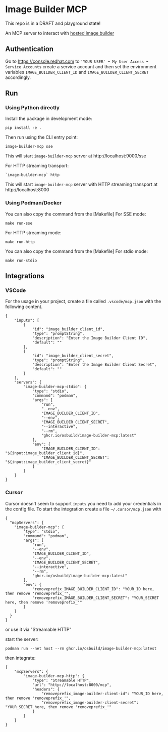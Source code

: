 # Image Builder MCP

This repo is in a DRAFT and playground state!

An MCP server to interact with [hosted image builder](https://osbuild.org/docs/hosted/architecture/)

## Authentication

Go to https://console.redhat.com to `'YOUR USER' ➡ My User Access ➡ Service Accounts` create a service account
and then set the environment variables `IMAGE_BUILDER_CLIENT_ID` and `IMAGE_BUILDER_CLIENT_SECRET` accordingly.

## Run

### Using Python directly
Install the package in development mode:

```
pip install -e .
```

Then run using the CLI entry point:

```
image-builder-mcp sse
```

This will start `image-builder-mcp` server at http://localhost:9000/sse

For HTTP streaming transport:

```
`image-builder-mcp` http
```

This will start `image-builder-mcp` server with HTTP streaming transport at http://localhost:8000

### Using Podman/Docker

You can also copy the command from the [Makefile]
For SSE mode:
```
make run-sse
```

For HTTP streaming mode:
```
make run-http
```

You can also copy the command from the [Makefile]
For stdio mode:
```
make run-stdio
```

## Integrations

### VSCode
For the usage in your project, create a file called `.vscode/mcp.json` with
the following content.

```
{
    "inputs": [
        {
            "id": "image_builder_client_id",
            "type": "promptString",
            "description": "Enter the Image Builder Client ID",
            "default": ""
        },
        {
            "id": "image_builder_client_secret",
            "type": "promptString",
            "description": "Enter the Image Builder Client Secret",
            "default": ""
        }
    ],
    "servers": {
        "image-builder-mcp-stdio": {
            "type": "stdio",
            "command": "podman",
            "args": [
                "run",
                "--env",
                "IMAGE_BUILDER_CLIENT_ID",
                "--env",
                "IMAGE_BUILDER_CLIENT_SECRET",
                "--interactive",
                "--rm",
                "ghcr.io/osbuild/image-builder-mcp:latest"
            ],
            "env": {
                "IMAGE_BUILDER_CLIENT_ID": "${input:image_builder_client_id}",
                "IMAGE_BUILDER_CLIENT_SECRET": "${input:image_builder_client_secret}"
            }
        }
    }
}
```

### Cursor

Cursor doesn't seem to support `inputs` you need to add your credentials in the config file.
To start the integration create a file `~/.cursor/mcp.json` with
```
{
  "mcpServers": {
    "image-builder-mcp": {
        "type": "stdio",
        "command": "podman",
        "args": [
            "run",
            "--env",
            "IMAGE_BUILDER_CLIENT_ID",
            "--env",
            "IMAGE_BUILDER_CLIENT_SECRET",
            "--interactive",
            "--rm",
            "ghcr.io/osbuild/image-builder-mcp:latest"
        ],
        "env": {
            "removeprefix_IMAGE_BUILDER_CLIENT_ID": "YOUR_ID here, then remove 'removeprefix_'",
            "removeprefix_IMAGE_BUILDER_CLIENT_SECRET": "YOUR_SECRET here, then remove 'removeprefix_'"
        }
    }
  }
}
```

or use it via "Streamable HTTP"

start the server:

```
podman run --net host --rm ghcr.io/osbuild/image-builder-mcp:latest
```

then integrate:

```
{
    "mcpServers": {
        "image-builder-mcp-http": {
            "type": "Streamable HTTP",
            "url": "http://localhost:8000/mcp",
            "headers": {
                "removeprefix_image-builder-client-id": "YOUR_ID here, then remove 'removeprefix_'",
                "removeprefix_image-builder-client-secret": "YOUR_SECRET here, then remove 'removeprefix_'"
            }
        }
    }
}
```
